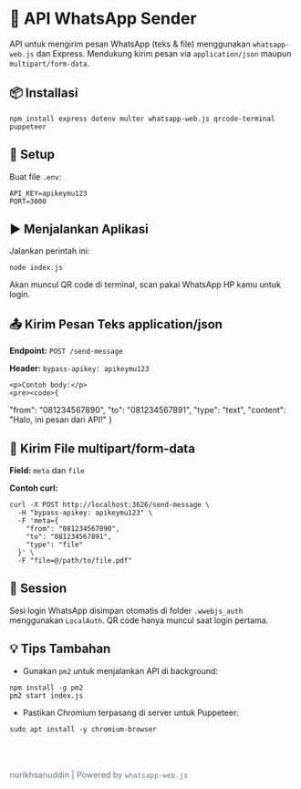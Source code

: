 <!DOCTYPE html>
<html lang="id">

<body>

  <h1>🚀 API WhatsApp Sender</h1>
  <p>API untuk mengirim pesan WhatsApp (teks & file) menggunakan <code>whatsapp-web.js</code> dan Express. Mendukung kirim pesan via <code>application/json</code> maupun <code>multipart/form-data</code>.</p>

  <div class="section">
    <h2>📦 Installasi</h2>
    <pre><code>npm install express dotenv multer whatsapp-web.js qrcode-terminal puppeteer</code></pre>
  </div>

  <div class="section">
    <h2>🔧 Setup</h2>
    <p>Buat file <code>.env</code>:</p>
    <pre><code>API_KEY=apikeymu123
PORT=3000</code></pre>
  </div>

  <div class="section">
    <h2>▶️ Menjalankan Aplikasi</h2>
    <p>Jalankan perintah ini:</p>
    <pre><code>node index.js</code></pre>
    <p>Akan muncul QR code di terminal, scan pakai WhatsApp HP kamu untuk login.</p>
  </div>

  <div class="section">
    <h2>📤 Kirim Pesan Teks <span class="tag">application/json</span></h2>
    <p><strong>Endpoint:</strong> <code>POST /send-message</code></p>
    <p><strong>Header:</strong> <code>bypass-apikey: apikeymu123</code></p>

    <p>Contoh body:</p>
    <pre><code>{
  "from": "081234567890",
  "to": "081234567891",
  "type": "text",
  "content": "Halo, ini pesan dari API!"
}</code></pre>
  </div>

  <div class="section">
    <h2>📎 Kirim File <span class="tag">multipart/form-data</span></h2>
    <p><strong>Field:</strong> <code>meta</code> dan <code>file</code></p>
    <p><strong>Contoh curl:</strong></p>
    <pre><code>curl -X POST http://localhost:3626/send-message \
  -H "bypass-apikey: apikeymu123" \
  -F 'meta={
    "from": "081234567890",
    "to": "081234567891",
    "type": "file"
  }' \
  -F "file=@/path/to/file.pdf"</code></pre>
  </div>

  <div class="section">
    <h2>💾 Session</h2>
    <p>Sesi login WhatsApp disimpan otomatis di folder <code>.wwebjs_auth</code> menggunakan <code>LocalAuth</code>. QR code hanya muncul saat login pertama.</p>
  </div>

  <div class="section">
    <h2>💡 Tips Tambahan</h2>
    <ul>
      <li>Gunakan <code>pm2</code> untuk menjalankan API di background:</li>
    </ul>
    <pre><code>npm install -g pm2
pm2 start index.js</code></pre>
    <ul>
      <li>Pastikan Chromium terpasang di server untuk Puppeteer:</li>
    </ul>
    <pre><code>sudo apt install -y chromium-browser</code></pre>
  </div>

  <footer style="margin-top: 4rem; font-size: 0.9rem; color: #6b7280;">
    nurikhsanuddin | Powered by <code>whatsapp-web.js</code>
  </footer>

</body>
</html>
